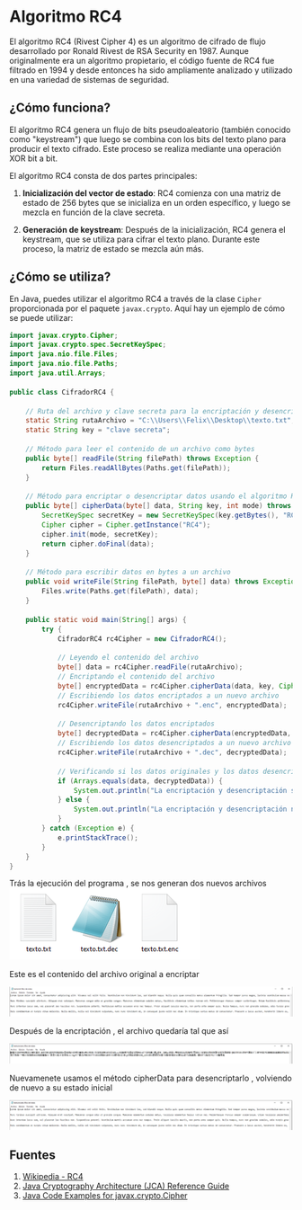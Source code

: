 # Algoritmo RC4

El algoritmo RC4 (Rivest Cipher 4) es un algoritmo de cifrado de flujo desarrollado por Ronald Rivest de RSA Security en 1987. Aunque originalmente era un algoritmo propietario, el código fuente de RC4 fue filtrado en 1994 y desde entonces ha sido ampliamente analizado y utilizado en una variedad de sistemas de seguridad.

## ¿Cómo funciona?

El algoritmo RC4 genera un flujo de bits pseudoaleatorio (también conocido como "keystream") que luego se combina con los bits del texto plano para producir el texto cifrado. Este proceso se realiza mediante una operación XOR bit a bit.

El algoritmo RC4 consta de dos partes principales:

1. **Inicialización del vector de estado**: RC4 comienza con una matriz de estado de 256 bytes que se inicializa en un orden específico, y luego se mezcla en función de la clave secreta.

2. **Generación de keystream**: Después de la inicialización, RC4 genera el keystream, que se utiliza para cifrar el texto plano. Durante este proceso, la matriz de estado se mezcla aún más.

## ¿Cómo se utiliza?

En Java, puedes utilizar el algoritmo RC4 a través de la clase `Cipher` proporcionada por el paquete `javax.crypto`. Aquí hay un ejemplo de cómo se puede utilizar:

```java
import javax.crypto.Cipher;
import javax.crypto.spec.SecretKeySpec;
import java.nio.file.Files;
import java.nio.file.Paths;
import java.util.Arrays;

public class CifradorRC4 {

    // Ruta del archivo y clave secreta para la encriptación y desencriptación
    static String rutaArchivo = "C:\\Users\\Felix\\Desktop\\texto.txt";
    static String key = "clave secreta";

    // Método para leer el contenido de un archivo como bytes
    public byte[] readFile(String filePath) throws Exception {
        return Files.readAllBytes(Paths.get(filePath));
    }

    // Método para encriptar o desencriptar datos usando el algoritmo RC4
    public byte[] cipherData(byte[] data, String key, int mode) throws Exception {
        SecretKeySpec secretKey = new SecretKeySpec(key.getBytes(), "RC4");
        Cipher cipher = Cipher.getInstance("RC4");
        cipher.init(mode, secretKey);
        return cipher.doFinal(data);
    }

    // Método para escribir datos en bytes a un archivo
    public void writeFile(String filePath, byte[] data) throws Exception {
        Files.write(Paths.get(filePath), data);
    }

    public static void main(String[] args) {
        try {
            CifradorRC4 rc4Cipher = new CifradorRC4();

            // Leyendo el contenido del archivo
            byte[] data = rc4Cipher.readFile(rutaArchivo);
            // Encriptando el contenido del archivo
            byte[] encryptedData = rc4Cipher.cipherData(data, key, Cipher.ENCRYPT_MODE);
            // Escribiendo los datos encriptados a un nuevo archivo
            rc4Cipher.writeFile(rutaArchivo + ".enc", encryptedData);

            // Desencriptando los datos encriptados
            byte[] decryptedData = rc4Cipher.cipherData(encryptedData, key, Cipher.DECRYPT_MODE);
            // Escribiendo los datos desencriptados a un nuevo archivo
            rc4Cipher.writeFile(rutaArchivo + ".dec", decryptedData);

            // Verificando si los datos originales y los datos desencriptados son iguales
            if (Arrays.equals(data, decryptedData)) {
                System.out.println("La encriptación y desencriptación se han realizado correctamente.");
            } else {
                System.out.println("La encriptación y desencriptación no se han realizado correctamente.");
            }
        } catch (Exception e) {
            e.printStackTrace();
        }
    }
}
```

Trás la ejecución del programa , se nos generan dos nuevos archivos
![Ejecución del Programa](src/imagenes/ejec.PNG)

Este es el contenido del archivo original a encriptar

![Contenido del archivo a encriptar](src/imagenes/contenido_texto.PNG)

Después de la encriptación , el archivo quedaría tal que así

![Contenido del archivo encriptado](src/imagenes/encriptado.PNG)

Nuevamenete usamos el método cipherData para desencriptarlo , volviendo de nuevo a su estado inicial

![Contenido del archivo desencriptado](src/imagenes/desencriptado.PNG)

## Fuentes

1. [Wikipedia - RC4](https://es.wikipedia.org/wiki/RC4)
2. [Java Cryptography Architecture (JCA) Reference Guide](https://docs.oracle.com/javase/8/docs/technotes/guides/security/crypto/CryptoSpec.html)
3. [Java Code Examples for javax.crypto.Cipher](https://www.programcreek.com/java-api-examples/?class=javax.crypto.Cipher&method=getInstance)
